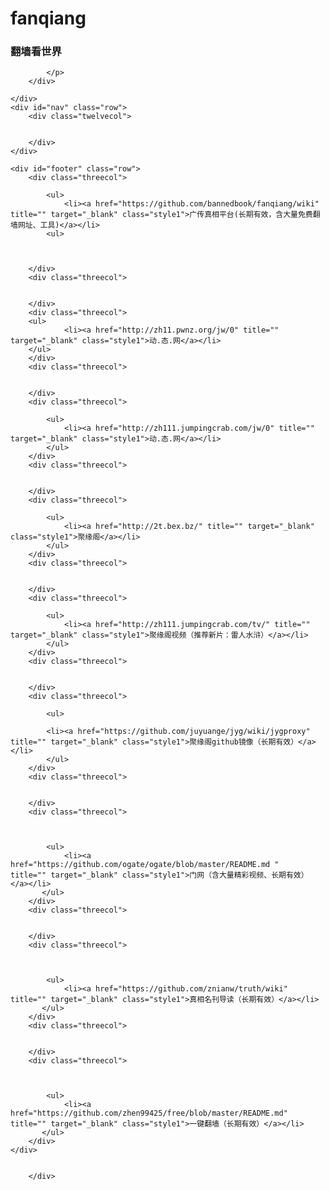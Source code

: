 # fanqiang
<head>
<meta name="viewport" content="width=device-width, initial-scale=1.0"/>
</head>

<body>

<div class="container">
	<div id="header" class="row">
		<div class="sevencol">
		 <h3>翻墙看世界</h3>
		</div>
		<div class="fivecol last">
			<p>
				
			</p>
		</div>
		
	</div>
	<div id="nav" class="row">
		<div class="twelvecol">
				
		
		</div>
	</div>
	
	<div id="footer" class="row">
		<div class="threecol">
			
			<ul>
				<li><a href="https://github.com/bannedbook/fanqiang/wiki" title="" target="_blank" class="style1">广传真相平台(长期有效，含大量免费翻墙网址、工具)</a></li>
			<ul>
				
			
			
		</div>
		<div class="threecol">
			
			
		</div>
		<div class="threecol">
		<ul>
				<li><a href="http://zh11.pwnz.org/jw/0" title="" target="_blank" class="style1">动.态.网</a></li>
		</ul>
		</div>
		<div class="threecol">
			
			
		</div>
		<div class="threecol">
			
			<ul>
				<li><a href="http://zh111.jumpingcrab.com/jw/0" title="" target="_blank" class="style1">动.态.网</a></li>
			</ul>
		</div>
		<div class="threecol">
			
			
		</div>
		<div class="threecol">
			
			<ul>	
				<li><a href="http://2t.bex.bz/" title="" target="_blank" class="style1">聚缘阁</a></li>
			</ul>
		</div>
		<div class="threecol">
			
			
		</div>
		<div class="threecol">
			
			<ul>	
				<li><a href="http://zh111.jumpingcrab.com/tv/" title="" target="_blank" class="style1">聚缘阁视频（推荐新片：雷人水浒）</a></li>
			</ul>
		</div>
		<div class="threecol">
			
			
		</div>
		<div class="threecol">
			
			<ul>
			
			<li><a href="https://github.com/juyuange/jyg/wiki/jygproxy" title="" target="_blank" class="style1">聚缘阁github镜像（长期有效）</a></li>
			</ul>
		</div>
		<div class="threecol">
			
			
		</div>
		<div class="threecol">
			
				
				
			<ul>
				<li><a href="https://github.com/ogate/ogate/blob/master/README.md "   title="" target="_blank" class="style1">门网（含大量精彩视频、长期有效）</a></li>
	       </ul>
		</div>
		<div class="threecol">
			
			
		</div>
		<div class="threecol">
			
				
				
			<ul>
				<li><a href="https://github.com/znianw/truth/wiki"   title="" target="_blank" class="style1">真相名刊导读（长期有效）</a></li>
	       </ul>
		</div>
		<div class="threecol">
			
			
		</div>
		<div class="threecol">
			
				
				
			<ul>
				<li><a href="https://github.com/zhen99425/free/blob/master/README.md"   title="" target="_blank" class="style1">一键翻墙（长期有效）</a></li>
	       </ul>
		</div>
	</div>

		
		</div>
	
</div>

</body>
</html>
